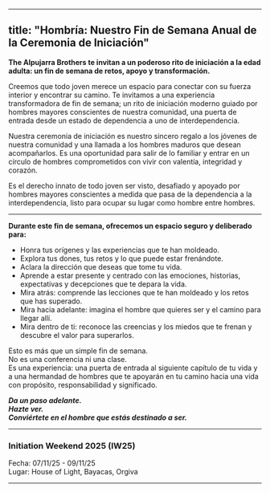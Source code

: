 
---
title: "Hombría: Nuestro Fin de Semana Anual de la Ceremonia de Iniciación"
---

**The Alpujarra Brothers te invitan a un poderoso rito de iniciación a la edad adulta: un fin de semana de retos, apoyo y transformación.**

Creemos que todo joven merece un espacio para conectar con su fuerza interior y encontrar su camino.
Te invitamos a una experiencia transformadora de fin de semana; un rito de iniciación moderno guiado por hombres mayores conscientes de nuestra comunidad, una puerta de entrada desde un estado de dependencia a uno de interdependencia.

Nuestra ceremonia de iniciación es nuestro sincero regalo a los jóvenes de nuestra comunidad y una llamada a los hombres maduros que desean acompañarlos.
Es una oportunidad para salir de lo familiar y entrar en un círculo de hombres comprometidos con vivir con valentía, integridad y corazón.

Es el derecho innato de todo joven ser visto, desafiado y apoyado por hombres mayores conscientes a medida que pasa de la dependencia a la interdependencia, listo para ocupar su lugar como hombre entre hombres.

--------------------

**Durante este fin de semana, ofrecemos un espacio seguro y deliberado para:**

- Honra tus orígenes y las experiencias que te han moldeado.
- Explora tus dones, tus retos y lo que puede estar frenándote.
- Aclara la dirección que deseas que tome tu vida.
- Aprende a estar presente y centrado con las emociones, historias, expectativas y decepciones que te depara la vida.
- Mira atrás: comprende las lecciones que te han moldeado y los retos que has superado.
- Mira hacia adelante: imagina el hombre que quieres ser y el camino para llegar allí.
- Mira dentro de ti: reconoce las creencias y los miedos que te frenan y descubre el valor para superarlos.

Esto es más que un simple fin de semana.\
No es una conferencia ni una clase.\
Es una experiencia: una puerta de entrada al siguiente capítulo de tu vida y a una hermandad de hombres que te apoyarán en tu camino hacia una vida con propósito, responsabilidad y significado.


***Da un paso adelante.\
Hazte ver.\
Conviértete en el hombre que estás destinado a ser.***

---

### Initiation Weekend 2025 (IW25)

Fecha: 07/11/25 - 09/11/25\
Lugar: House of Light, Bayacas, Orgiva

-----
